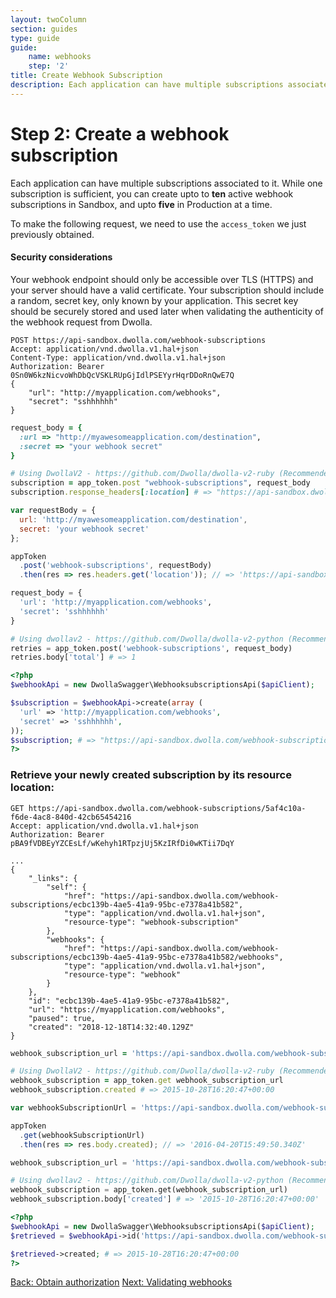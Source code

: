 ```yaml
---
layout: twoColumn
section: guides
type: guide
guide:
    name: webhooks
    step: '2'
title: Create Webhook Subscription
description: Each application can have multiple subscriptions associated to it. While one webhook subscription is sufficient, you can create as many as you want for redundancy.
---
```


# Step 2: Create a webhook subscription

Each application can have multiple subscriptions associated to it. While one subscription is sufficient, you can create upto to **ten** active webhook subscriptions in Sandbox, and upto **five** in Production at a time.

To make the following request, we need to use the `access_token` we just previously obtained.

#### Security considerations

Your webhook endpoint should only be accessible over TLS (HTTPS) and your server should have a valid certificate. Your subscription should include a random, secret key, only known by your application. This secret key should be securely stored and used later when validating the authenticity of the webhook request from Dwolla.

```raw
POST https://api-sandbox.dwolla.com/webhook-subscriptions
Accept: application/vnd.dwolla.v1.hal+json
Content-Type: application/vnd.dwolla.v1.hal+json
Authorization: Bearer 0Sn0W6kzNicvoWhDbQcVSKLRUpGjIdlPSEYyrHqrDDoRnQwE7Q
{
    "url": "http://myapplication.com/webhooks",
    "secret": "sshhhhhh"
}
```
```ruby
request_body = {
  :url => "http://myawesomeapplication.com/destination",
  :secret => "your webhook secret"
}

# Using DwollaV2 - https://github.com/Dwolla/dwolla-v2-ruby (Recommended)
subscription = app_token.post "webhook-subscriptions", request_body
subscription.response_headers[:location] # => "https://api-sandbox.dwolla.com/webhook-subscriptions/5af4c10a-f6de-4ac8-840d-42cb65454216"
```
```javascript
var requestBody = {
  url: 'http://myawesomeapplication.com/destination',
  secret: 'your webhook secret'
};

appToken
  .post('webhook-subscriptions', requestBody)
  .then(res => res.headers.get('location')); // => 'https://api-sandbox.dwolla.com/webhook-subscriptions/5af4c10a-f6de-4ac8-840d-42cb65454216'
```
```python
request_body = {
  'url': 'http://myapplication.com/webhooks',
  'secret': 'sshhhhhh'
}

# Using dwollav2 - https://github.com/Dwolla/dwolla-v2-python (Recommended)
retries = app_token.post('webhook-subscriptions', request_body)
retries.body['total'] # => 1
```
```php
<?php
$webhookApi = new DwollaSwagger\WebhooksubscriptionsApi($apiClient);

$subscription = $webhookApi->create(array (
  'url' => 'http://myapplication.com/webhooks',
  'secret' => 'sshhhhhh',
));
$subscription; # => "https://api-sandbox.dwolla.com/webhook-subscriptions/5af4c10a-f6de-4ac8-840d-42cb65454216"
?>
```

### Retrieve your newly created subscription by its resource location:

```raw
GET https://api-sandbox.dwolla.com/webhook-subscriptions/5af4c10a-f6de-4ac8-840d-42cb65454216
Accept: application/vnd.dwolla.v1.hal+json
Authorization: Bearer pBA9fVDBEyYZCEsLf/wKehyh1RTpzjUj5KzIRfDi0wKTii7DqY

...
{
    "_links": {
        "self": {
            "href": "https://api-sandbox.dwolla.com/webhook-subscriptions/ecbc139b-4ae5-41a9-95bc-e7378a41b582",
            "type": "application/vnd.dwolla.v1.hal+json",
            "resource-type": "webhook-subscription"
        },
        "webhooks": {
            "href": "https://api-sandbox.dwolla.com/webhook-subscriptions/ecbc139b-4ae5-41a9-95bc-e7378a41b582/webhooks",
            "type": "application/vnd.dwolla.v1.hal+json",
            "resource-type": "webhook"
        }
    },
    "id": "ecbc139b-4ae5-41a9-95bc-e7378a41b582",
    "url": "https://myapplication.com/webhooks",
    "paused": true,
    "created": "2018-12-18T14:32:40.129Z"
}
```
```ruby
webhook_subscription_url = 'https://api-sandbox.dwolla.com/webhook-subscriptions/5af4c10a-f6de-4ac8-840d-42cb65454216'

# Using DwollaV2 - https://github.com/Dwolla/dwolla-v2-ruby (Recommended)
webhook_subscription = app_token.get webhook_subscription_url
webhook_subscription.created # => 2015-10-28T16:20:47+00:00
```
```javascript
var webhookSubscriptionUrl = 'https://api-sandbox.dwolla.com/webhook-subscriptions/5af4c10a-f6de-4ac8-840d-42cb65454216';

appToken
  .get(webhookSubscriptionUrl)
  .then(res => res.body.created); // => '2016-04-20T15:49:50.340Z'
```
```python
webhook_subscription_url = 'https://api-sandbox.dwolla.com/webhook-subscriptions/5af4c10a-f6de-4ac8-840d-42cb65454216'

# Using dwollav2 - https://github.com/Dwolla/dwolla-v2-python (Recommended)
webhook_subscription = app_token.get(webhook_subscription_url)
webhook_subscription.body['created'] # => '2015-10-28T16:20:47+00:00'
```
```php
<?php
$webhookApi = new DwollaSwagger\WebhooksubscriptionsApi($apiClient);
$retrieved = $webhookApi->id('https://api-sandbox.dwolla.com/webhook-subscriptions/5af4c10a-f6de-4ac8-840d-42cb65454216');

$retrieved->created; # => 2015-10-28T16:20:47+00:00
?>
```

<nav class="pager-nav">
    <a href="obtain-authorization.html">Back: Obtain authorization</a>
    <a href="validating-webhooks.html">Next: Validating webhooks</a>
</nav>
